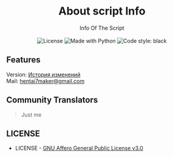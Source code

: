 <h1 align="center">About script Info</h1>
<p align="center">
    Info Of The Script
    <br /><br />
    <img alt="License" src="https://img.shields.io/badge/License%3A-GNU%20Affero%20General%20Public%20License%20v3.0-brightgreen">
    <img alt="Made with Python" src="https://img.shields.io/badge/Made%20with-Python-%23FFD242?logo=python&logoColor=white">
    <img alt="Code style: black" src="https://img.shields.io/badge/code%20style-black-000000.svg"> 

</p>



<h2 class="code-line" data-line-start=9 data-line-end=10 ><a id="Features_9"></a>Features</h2>

<p class="has-line-data" data-line-start="12" data-line-end="14">Version: <a href="https://github.com/Basefilespython/pydiscbot/commit/main">История изменений</a><br>
Mail: <a href="mailto:hentai7maker@gmail.com">hentai7maker@gmail.com</a></p>

<h2 class="code-line" data-line-start=18 data-line-end=19 ><a id="Community_Translators_18"></a>Community Translators</h2>

<blockquote>
<p class="has-line-data" data-line-start="20" data-line-end="21">Just me</p>
</blockquote>

<h2 class="code-line" data-line-start=18 data-line-end=19 ><a id="LICENSE"></a>LICENSE</h2>


<ul>
<li class="has-line-data" data-line-start="23" data-line-end="24">LICENSE - <a href="https://github.com/Basefilespython/pydiscbot/blob/main/LICENSE">GNU Affero General Public License v3.0</a></li>
</ul>
